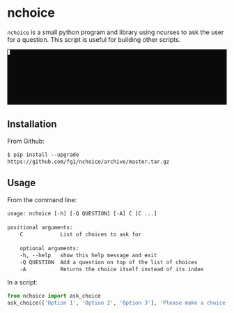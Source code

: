# nchoice

``nchoice`` is a small python program and library using ncurses to ask the user for a question. This script is useful for building other scripts.

![Recording of nchoice](https://raw.githubusercontent.com/fg1/nchoice/master/data/nchoice-recording.gif)

## Installation

From Github:
```
$ pip install --upgrade https://github.com/fg1/nchoice/archive/master.tar.gz
```

## Usage

From the command line:
```
usage: nchoice [-h] [-Q QUESTION] [-A] C [C ...]

positional arguments:
    C            List of choices to ask for

    optional arguments:
    -h, --help   show this help message and exit
    -Q QUESTION  Add a question on top of the list of choices
    -A           Returns the choice itself instead of its index
```

In a script:
```python
from nchoice import ask_choice
ask_choice(['Option 1', 'Option 2', 'Option 3'], 'Please make a choice:')
```
